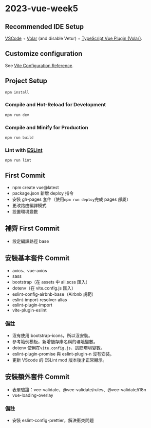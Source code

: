 # 2023-vue-week5

## Recommended IDE Setup

[VSCode](https://code.visualstudio.com/) + [Volar](https://marketplace.visualstudio.com/items?itemName=Vue.volar) (and disable Vetur) + [TypeScript Vue Plugin (Volar)](https://marketplace.visualstudio.com/items?itemName=Vue.vscode-typescript-vue-plugin).

## Customize configuration

See [Vite Configuration Reference](https://vitejs.dev/config/).

## Project Setup

```sh
npm install
```

### Compile and Hot-Reload for Development

```sh
npm run dev
```

### Compile and Minify for Production

```sh
npm run build
```

### Lint with [ESLint](https://eslint.org/)

```sh
npm run lint
```

## First Commit

- npm create vue@latest
- package.json 新增 deploy 指令
- 安裝 gh-pages 套件（使用`npm run deploy`完成 pages 部屬）
- 更改路由編譯模式
- 設置環境變數

## 補齊 First Commit

- 設定編譯路徑 base

## 安裝基本套件 Commit

- axios、vue-axios
- sass
- bootstrap（在 assets 中 all.scss 匯入）
- dotenv（在 vite.config.js 匯入）
- eslint-config-airbnb-base（Airbnb 規範）
- eslint-import-resolver-alias
- eslint-plugin-import
- vite-plugin-eslint

### 備註

- 沒有使用 bootstrap-icons，所以沒安裝。
- 參考範例模板，新增儲存庫名稱的環境變數。
- dotenv 使用在`vite.config.js`，訪問環境變數。
- eslint-plugin-promise 與 eslint-plugin-n 沒有安裝。
- 更新 VScode 的 ESLint mod 版本後才正常顯示。

## 安裝額外套件 Commit

- 表單驗證：vee-validate、@vee-validate/rules、@vee-validate/i18n
- vue-loading-overlay

### 備註

- 安裝 eslint-config-prettier，解決衝突問題
